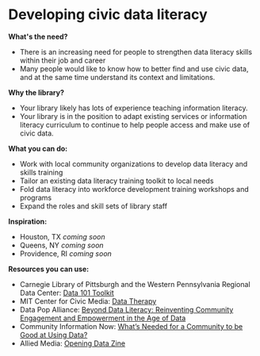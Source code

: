 # Developing civic data literacy

**What's the need?**

* There is an increasing need for people to strengthen data literacy skills within their job and career
* Many people would like to know how to better find and use civic data, and at the same time understand its context and limitations.

**Why the library?**  

* Your library likely has lots of experience teaching information literacy.  
* Your library is in the position to adapt existing services or information literacy curriculum to continue to help people access and make use of civic data.  

**What you can do:**

* Work with local community organizations to develop data literacy and skills training
* Tailor an existing data literacy training toolkit to local needs
* Fold data literacy into workforce development training workshops and programs
* Expand the roles and skill sets of library staff

**Inspiration:**  


* Houston, TX _coming soon_
* Queens, NY _coming soon_
* Providence, RI _coming soon_

**Resources you can use:**

* Carnegie Library of Pittsburgh and the Western Pennsylvania Regional Data Center: [Data 101 Toolkit ](https://docs.google.com/document/d/1VbfIQ80nkaVg87ttPqH4bxsJzBROBSy1VdvOCu_hoP0/edit?usp=sharing)
* MIT Center for Civic Media: [Data Therapy](https://datatherapy.org/)
* Data Pop Alliance: [Beyond Data Literacy: Reinventing Community Engagement and Empowerment in the Age of Data ](http://datapopalliance.org/wp-content/uploads/2015/11/Beyond-Data-Literacy-2015.pdf)
* Community Information Now: [What’s Needed for a Community to be Good at Using Data?](http://cinow.info/wp-content/uploads/2016/09/Whats-Needed-for-a-Community-to-be-Good-at-Using-Data-20160810.pdf)
* Allied Media: [Opening Data Zine ](https://www.alliedmedia.org/news/2015/09/17/opening-data-zine-here)

